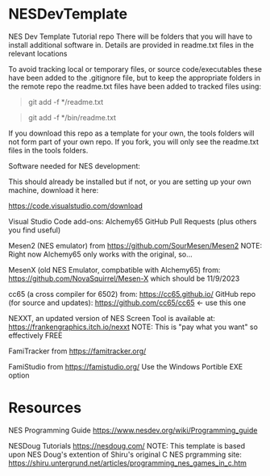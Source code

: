 # NESDevTemplate
NES Dev Template Tutorial repo
There will be folders that you will have to install additional software in. 
Details are provided in readme.txt files in the relevant locations

To avoid tracking local or temporary files, or source code/executables these
have been added to the .gitignore file, but to keep the appropriate folders
in the remote repo the readme.txt files have been added to tracked files using:

 > git add -f */readme.txt

 > git add -f */bin/readme.txt

If you download this repo as a template for your own, the tools folders will
not form part of your own repo. If you fork, you will only see the readme.txt
files in the tools folders.

Software needed for NES development:

This should already be installed but if not, or you are setting up your own machine, download it here:

https://code.visualstudio.com/download

Visual Studio Code add-ons:
               Alchemy65
               GitHub Pull Requests
               (plus others you find useful)

Mesen2 (NES emulator) from https://github.com/SourMesen/Mesen2
NOTE: Right now Alchemy65 only works with the original, so...

MesenX (old NES Emulator, compbatible with Alchemy65) from:
https://github.com/NovaSquirrel/Mesen-X which should be 11/9/2023

cc65 (a cross compiler for 6502) from:
https://cc65.github.io/
GitHub repo (for source and updates):
https://github.com/cc65/cc65 <- use this one

NEXXT, an updated version of NES Screen Tool is available at:
https://frankengraphics.itch.io/nexxt
NOTE: This is "pay what you want" so effectively FREE

FamiTracker from https://famitracker.org/

FamiStudio from https://famistudio.org/
Use the Windows Portible EXE option

# Resources

NES Programming Guide https://www.nesdev.org/wiki/Programming_guide

NESDoug Tutorials https://nesdoug.com/
NOTE: This template is based upon NES Doug's extention of Shiru's
 original C NES prgramming site:
 https://shiru.untergrund.net/articles/programming_nes_games_in_c.htm